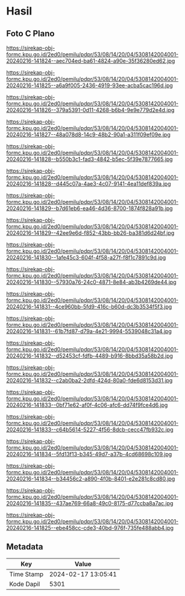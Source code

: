 # Hasil

## Foto C Plano

https://sirekap-obj-formc.kpu.go.id/2ed0/pemilu/pdpr/53/08/14/20/04/5308142004001-20240216-141824--aec704ed-ba61-4824-a90e-35f36280ed62.jpg

https://sirekap-obj-formc.kpu.go.id/2ed0/pemilu/pdpr/53/08/14/20/04/5308142004001-20240216-141825--a6a9f005-2436-4919-93ee-acba5cac196d.jpg

https://sirekap-obj-formc.kpu.go.id/2ed0/pemilu/pdpr/53/08/14/20/04/5308142004001-20240216-141826--379a5391-0d11-4268-b6b4-9e9e779d2e4d.jpg

https://sirekap-obj-formc.kpu.go.id/2ed0/pemilu/pdpr/53/08/14/20/04/5308142004001-20240216-141827--48a078d8-14c9-48b2-90a1-a311f09ef09e.jpg

https://sirekap-obj-formc.kpu.go.id/2ed0/pemilu/pdpr/53/08/14/20/04/5308142004001-20240216-141828--b550b3c1-fad3-4842-b5ec-5f39e7877665.jpg

https://sirekap-obj-formc.kpu.go.id/2ed0/pemilu/pdpr/53/08/14/20/04/5308142004001-20240216-141828--d445c07a-4ae3-4c07-9141-4ea11def839a.jpg

https://sirekap-obj-formc.kpu.go.id/2ed0/pemilu/pdpr/53/08/14/20/04/5308142004001-20240216-141829--b7d61eb6-ea46-4d36-8700-1874f828a91b.jpg

https://sirekap-obj-formc.kpu.go.id/2ed0/pemilu/pdpr/53/08/14/20/04/5308142004001-20240216-141829--42ee9e6d-f852-43bb-bb26-ba381d6d24bf.jpg

https://sirekap-obj-formc.kpu.go.id/2ed0/pemilu/pdpr/53/08/14/20/04/5308142004001-20240216-141830--1afe45c3-604f-4f58-a27f-f8f1c7891c9d.jpg

https://sirekap-obj-formc.kpu.go.id/2ed0/pemilu/pdpr/53/08/14/20/04/5308142004001-20240216-141830--57930a76-24c0-4871-8e84-ab3b4269de44.jpg

https://sirekap-obj-formc.kpu.go.id/2ed0/pemilu/pdpr/53/08/14/20/04/5308142004001-20240216-141831--4ce960bb-5fd9-416c-b60d-dc3b3534f5f3.jpg

https://sirekap-obj-formc.kpu.go.id/2ed0/pemilu/pdpr/53/08/14/20/04/5308142004001-20240216-141831--61b7fd87-d79a-4e21-9994-5539048c31a4.jpg

https://sirekap-obj-formc.kpu.go.id/2ed0/pemilu/pdpr/53/08/14/20/04/5308142004001-20240216-141832--d52453cf-fdfb-4489-b916-8bbd35a58b2d.jpg

https://sirekap-obj-formc.kpu.go.id/2ed0/pemilu/pdpr/53/08/14/20/04/5308142004001-20240216-141832--c2ab0ba2-2dfd-424d-80a0-fde6d8153d31.jpg

https://sirekap-obj-formc.kpu.go.id/2ed0/pemilu/pdpr/53/08/14/20/04/5308142004001-20240216-141833--0bf71e62-af0f-4c06-afc6-dd74f9fce4d6.jpg

https://sirekap-obj-formc.kpu.go.id/2ed0/pemilu/pdpr/53/08/14/20/04/5308142004001-20240216-141833--c64b5614-5227-4f56-8dcb-cecc47fb932c.jpg

https://sirekap-obj-formc.kpu.go.id/2ed0/pemilu/pdpr/53/08/14/20/04/5308142004001-20240216-141834--5fd13f13-b345-49d7-a37b-4cd68698c109.jpg

https://sirekap-obj-formc.kpu.go.id/2ed0/pemilu/pdpr/53/08/14/20/04/5308142004001-20240216-141834--b34456c2-a890-4f0b-8401-e2e281c8cd80.jpg

https://sirekap-obj-formc.kpu.go.id/2ed0/pemilu/pdpr/53/08/14/20/04/5308142004001-20240216-141835--437ae769-66a8-49c0-8175-d77ccba8a7ac.jpg

https://sirekap-obj-formc.kpu.go.id/2ed0/pemilu/pdpr/53/08/14/20/04/5308142004001-20240216-141825--ebe458cc-cde3-40bd-976f-735fe488abb4.jpg


## Metadata

| Key        | Value               |
| ---------- | ------------------- |
| Time Stamp | 2024-02-17 13:05:41 |
| Kode Dapil | 5301                |



